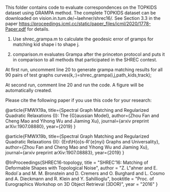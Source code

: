 This folder contains code to evaluate correspondences on the TOPKIDS dataset using GRAMPA method. 
The complete TOPKIDS dataset can be downloaded on vision.in.tum.de/~laehner/shrec16/.
See Section 3.3 in the paper https://proceedings.icml.cc/static/paper_files/icml/2020/1778-Paper.pdf for details.

1. Use shrec_grampa.m to calculate the geodesic error of gramps for matching kid shape i to shape j.

2. comparison.m evaluates Grampa after the princeton protocol and puts it in comparison to all methods that participated in the SHREC contest. 

At first run, uncomment line 20 to generate grampa matching results for all 90 pairs of test graphs
curves(k,:)=shrec_grampa(i,j,path_kids,track);


At second run, comment line 20 and run the code. 
A figure will be automatically created. 


Please cite the following paper if you use this code for your research:

@article{FMWX19a,
  title={Spectral Graph Matching and Regularized Quadratic Relaxations {I}: The {G}aussian Model},
  author={Zhou Fan and Cheng Mao and Yihong Wu and Jiaming Xu},
  journal={arxiv preprint arXiv:1907.08880},
  year={2019}
}

@article{FMWX19b,
  title={Spectral Graph Matching and Regularized Quadratic Relaxations {II}: {Erd\H{o}s-R\'{e}nyi} Graphs and Universality},
  author={Zhou Fan and Cheng Mao and Yihong Wu and Jiaming Xu},
  journal={arxiv preprint arXiv:1907.08883},
  year={2019}
}


@InProceedings{SHREC16-topology,
	title = "SHREC’16: Matching of Deformable Shapes with Topological Noise",
	author = "Z. L\"ahner and E. Rodol\`a and M. M. Bronstein and D. Cremers and O. Burghard and L. Cosmo and A. Dieckmann and R. Klein and Y. Sahillioglu",
	booktitle = "Proc. of Eurographics Workshop on 3D Object Retrieval (3DOR)",
	year = "2016"
}

